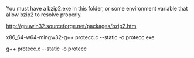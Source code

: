 You must have a bzip2.exe in this folder, or some environment variable that allow bzip2 to resolve properly.

http://gnuwin32.sourceforge.net/packages/bzip2.htm

x86_64-w64-mingw32-g++ protecc.c --static -o protecc.exe

g++ protecc.c --static -o protecc
